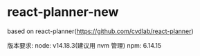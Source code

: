 # react-planner-new

based on react-planner(https://github.com/cvdlab/react-planner)

版本要求:
node: v14.18.3(建议用 nvm 管理)
npm: 6.14.15
